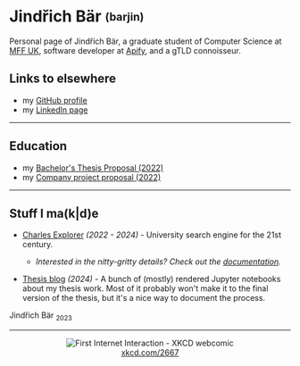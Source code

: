 # Jindřich Bär <sub><sup>(barjin)</sup></sub>
Personal page of Jindřich Bär, a graduate student of Computer Science at [MFF UK](https://www.mff.cuni.cz/), software developer at [Apify](https://apify.com), and a gTLD connoisseur.
## Links to elsewhere
- my [GitHub profile](https://github.com/barjin/) 
- my [LinkedIn page](https://www.linkedin.com/in/jind%C5%99ich-b%C3%A4r-a95902217/)

____

## Education
- my [Bachelor's Thesis Proposal (2022)](./edu/thesis_prop/)
- my [Company project proposal (2022)](./edu/company_project/)

____

## Stuff I ma(k|d)e

- [Charles Explorer](https://explorer.cuni.cz) *(2022 - 2024)* - University search engine for the 21st century.
    - *Interested in the nitty-gritty details? Check out the [documentation](https://jindrich.bar/charles-explorer-docs/).*

- [Thesis blog](./edu/thesis-blog/index.md) *(2024)* - A bunch of (mostly) rendered Jupyter notebooks about my thesis work. Most of it probably won't make it to the final version of the thesis, but it's a nice way to document the process.

Jindřich Bär <sub>2023</sub>
___

<center>
<figure>
    <img src="https://imgs.xkcd.com/comics/first_internet_interaction.png"
         alt="First Internet Interaction - XKCD webcomic">
    <figcaption><a href="https://xkcd.com/2667/">xkcd.com/2667</a></figcaption>
</figure>
</center>

